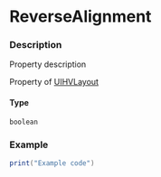 # ReverseAlignment
### Description
Property description

Property of [UIHVLayout](/classes/UIHVLayout/)

#### Type
`boolean`

### Example
```lua
print("Example code")
```
